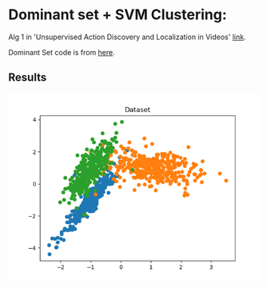 Dominant set + SVM Clustering:
============

Alg 1 in 'Unsupervised Action Discovery and Localization in Videos' [link](http://crcv.ucf.edu/papers/iccv17/Soomro_ICCV17.pdf).

Dominant Set code is from [here](https://github.com/emanuele/dominant_set).

## Results
![](dataset.png)
